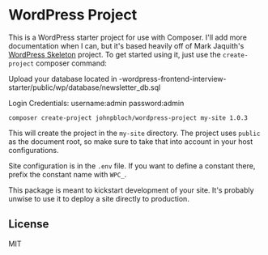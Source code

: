 # WordPress Project

This is a WordPress starter project for use with Composer. I'll add more documentation when I can, but it's based heavily off of Mark Jaquith's [WordPress Skeleton](https://github.com/markjaquith/WordPress-Skeleton) project. To get started using it, just use the `create-project` composer command:

Upload your database located in -wordpress-frontend-interview-starter/public/wp/database/newsletter_db.sql

Login Credentials:
    username:admin
    password:admin

```
composer create-project johnpbloch/wordpress-project my-site 1.0.3
```

This will create the project in the `my-site` directory. The project uses `public` as the document root, so make sure to take that into account in your host configurations.

Site configuration is in the `.env` file. If you want to define a constant there, prefix the constant name with `WPC_`.

This package is meant to kickstart development of your site. It's probably unwise to use it to deploy a site directly to production.

## License

MIT
